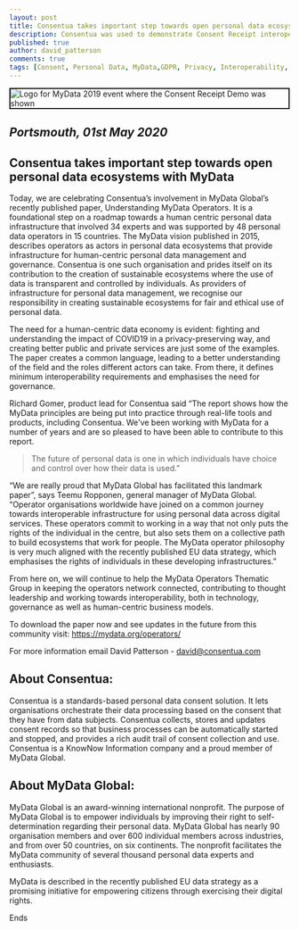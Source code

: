 ```yaml
---
layout: post
title: Consentua takes important step towards open personal data ecosystems with MyData
description: Consentua was used to demonstrate Consent Receipt interoperability at the Mydata conference.
published: true
author: david_patterson
comments: true
tags: [Consent, Personal Data, MyData,GDPR, Privacy, Interoperability, consent receipt]
---
```


<img class="img-center" src="{{ site.baseurl }}/public/post_imgs/2019-10-02-Consent-Receipt-Demo/MyData2019.png" border="2" alt="Logo for MyData 2019 event where the Consent Receipt Demo was shown">

## <em>Portsmouth, 01st May 2020</em>

## Consentua takes important step towards open personal data ecosystems with MyData

Today, we are celebrating Consentua’s involvement in MyData Global’s recently published paper, Understanding MyData Operators. It is a foundational step on a roadmap towards a human centric personal data infrastructure that involved 34 experts and was supported by 48 personal data operators in 15 countries. The MyData vision published in 2015, describes operators as actors in personal data ecosystems that provide infrastructure for human-centric personal data management and governance. Consentua is one such organisation and prides itself on its contribution to the creation of sustainable ecosystems where the use of data is transparent and controlled by individuals. As providers of infrastructure for personal data management, we recognise our responsibility in creating sustainable ecosystems for fair and ethical use of personal data. 

The need for a human-centric data economy is evident: fighting and understanding the impact of COVID19 in a privacy-preserving way, and creating better public and private services are just some of the examples. The paper creates a common language, leading to a better understanding of the field and the roles different actors can take. From there, it defines minimum interoperability requirements and emphasises the need for governance. 

Richard Gomer, product lead for Consentua said “The report shows how the MyData principles are being put into practice through real-life tools and products, including Consentua. We've been working with MyData for a number of years and are so pleased to have been able to contribute to this report. 

> The future of personal data is one in which individuals have choice and control over how their data is used.”

“We are really proud that MyData Global has facilitated this landmark paper”, says Teemu Ropponen, general manager of MyData Global. “Operator organisations worldwide have joined on a common journey towards interoperable infrastructure for using personal data across digital services. These operators commit to working in a way that not only puts the rights of the individual in the centre, but also sets them on a collective path to build ecosystems that work for people. The MyData operator philosophy is very much aligned with the recently published EU data strategy, which emphasises the rights of individuals in these developing infrastructures.”

From here on, we will continue to help the MyData Operators Thematic Group in keeping the operators network connected, contributing to thought leadership and working towards interoperability, both in technology, governance as well as human-centric business models.

To download the paper now and see updates in the future from this community visit: https://mydata.org/operators/


For more information email David Patterson - david@consentua.com


## About Consentua:

Consentua is a standards-based personal data consent solution. It lets organisations orchestrate their data processing based on the consent that they have from data subjects. Consentua collects, stores and updates consent records so that business processes can be automatically started and stopped, and provides a rich audit trail of consent collection and use.
Consentua is a KnowNow Information company and a proud member of MyData Global.

## About MyData Global:
MyData Global is an award-winning international nonprofit. The purpose of MyData Global is to empower individuals by improving their right to self-determination regarding their personal data. MyData Global has nearly 90 organisation members and over 600 individual members across industries, and from over 50 countries, on six continents. The nonprofit facilitates the MyData community of several thousand personal data experts and enthusiasts. 

MyData is described in the recently published EU data strategy as a promising initiative for empowering citizens through exercising their digital rights.


Ends
